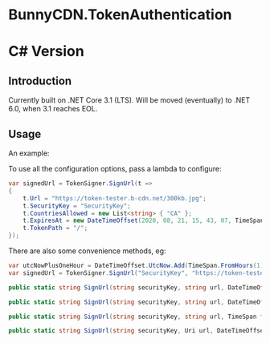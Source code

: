 # BunnyCDN.TokenAuthentication
# C# Version

## Introduction
Currently built on .NET Core 3.1 (LTS). Will be moved (eventually) to .NET 6.0, when 3.1 reaches EOL.

## Usage
An example:

To use all the configuration options, pass a lambda to configure:
``` csharp
var signedUrl = TokenSigner.SignUrl(t =>
{
    t.Url = "https://token-tester.b-cdn.net/300kb.jpg";
    t.SecurityKey = "SecurityKey";
    t.CountriesAllowed = new List<string> { "CA" };
    t.ExpiresAt = new DateTimeOffset(2020, 08, 21, 15, 43, 07, TimeSpan.Zero);
    t.TokenPath = "/";
});
```

There are also some convenience methods, eg:

``` csharp
var utcNowPlusOneHour = DateTimeOffset.UtcNow.Add(TimeSpan.FromHours(1));
var signedUrl = TokenSigner.SignUrl("SecurityKey", "https://token-tester.b-cdn.net/300kb.jpg", utcNowPlusOneHour, "1.2.3.4");
```

``` csharp
public static string SignUrl(string securityKey, string url, DateTimeOffset expireAt)
```
``` csharp
public static string SignUrl(string securityKey, string url, DateTimeOffset expireAt, string ipAddress)
```
``` csharp
public static string SignUrl(string securityKey, string url, TimeSpan fromUTCNow, string ipAddress)
```
``` csharp
public static string SignUrl(string securityKey, Uri url, DateTimeOffset expireAt, string ipAddress)
```
